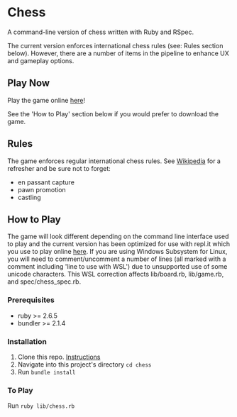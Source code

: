 # Chess

A command-line version of chess written with Ruby and RSpec.

The current version enforces international chess rules (see: Rules section below). However, there are a number of items in the pipeline to enhance UX and gameplay options. 

## Play Now

Play the game online [here](https://replit.com/@SG12/rubychess?v=1)!

See the 'How to Play' section below if you would prefer to download the game.

## Rules

The game enforces regular international chess rules. See [Wikipedia](https://en.wikipedia.org/wiki/Chess) for a refresher and be sure not to forget:
* en passant capture
* pawn promotion
* castling


## How to Play

The game will look different depending on the command line interface used to play and the current version has been optimized for use with repl.it which you use to play online [here](https://replit.com/@SG12/rubychess?v=1). If you are using Windows Subsystem for Linux, you will need to comment/uncomment a number of lines (all marked with a comment including 'line to use with WSL') due to unsupported use of some unicode characters. This WSL correction affects lib/board.rb, lib/game.rb, and spec/chess_spec.rb.

### Prerequisites
* ruby >= 2.6.5
* bundler >= 2.1.4

### Installation

1. Clone this repo. [Instructions](https://docs.github.com/en/free-pro-team@latest/github/creating-cloning-and-archiving-repositories/cloning-a-repository)
1. Navigate into this project's directory ``` cd chess ```
1. Run ``` bundle install ```

### To Play
Run ```ruby lib/chess.rb ```

<!-- unicode white/black pieces appear to be flipped. This is intentional due to the display in Repl.it There's also a commented out text version for each piece (e.g. 'Wp' for 'white pawn') in case the unicode pieces do not work with your display (There have been issues with Windows Subsystem for Linux) -->